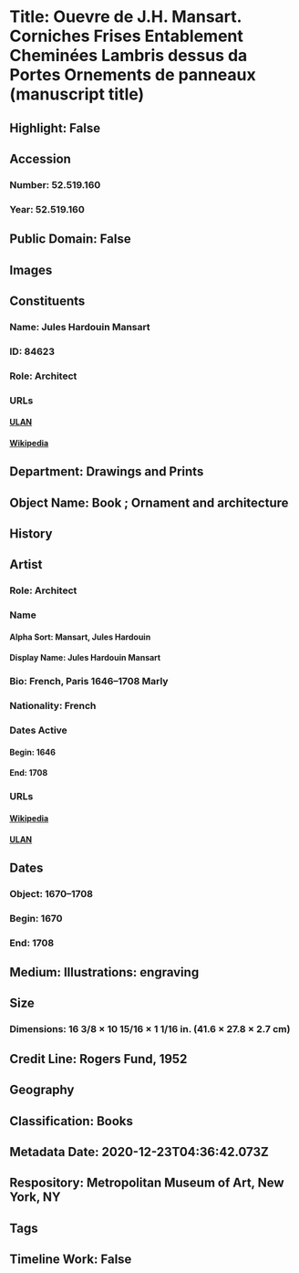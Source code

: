 # Title: Ouevre de J.H. Mansart. Corniches Frises Entablement Cheminées Lambris dessus da Portes Ornements de panneaux (manuscript title)
## Highlight: False
## Accession
### Number: 52.519.160
### Year: 52.519.160
## Public Domain: False
## Images
## Constituents
### Name: Jules Hardouin Mansart
### ID: 84623
### Role: Architect
### URLs
#### [ULAN](http://vocab.getty.edu/page/ulan/500029668)
#### [Wikipedia](https://www.wikidata.org/wiki/Q8053)
## Department: Drawings and Prints
## Object Name: Book ; Ornament and architecture
## History
## Artist
### Role: Architect
### Name
#### Alpha Sort: Mansart, Jules Hardouin
#### Display Name: Jules Hardouin Mansart
### Bio: French, Paris 1646–1708 Marly
### Nationality: French
### Dates Active
#### Begin: 1646
#### End: 1708
### URLs
#### [Wikipedia](https://www.wikidata.org/wiki/Q8053)
#### [ULAN](http://vocab.getty.edu/page/ulan/500029668)
## Dates
### Object: 1670–1708
### Begin: 1670
### End: 1708
## Medium: Illustrations: engraving
## Size
### Dimensions: 16 3/8 × 10 15/16 × 1 1/16 in. (41.6 × 27.8 × 2.7 cm)
## Credit Line: Rogers Fund, 1952
## Geography
## Classification: Books
## Metadata Date: 2020-12-23T04:36:42.073Z
## Respository: Metropolitan Museum of Art, New York, NY
## Tags
## Timeline Work: False